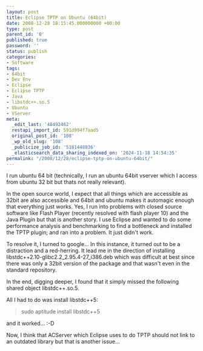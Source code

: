 ```yaml
---
layout: post
title: Eclipse TPTP on Ubuntu (64bit)
date: 2008-12-28 18:15:45.000000000 +00:00
type: post
parent_id: '0'
published: true
password: ''
status: publish
categories:
- Software
tags:
- 64bit
- Dev Env
- Eclipse
- Eclipse TPTP
- Java
- libstdc++.so.5
- Ubuntu
- VServer
meta:
  _edit_last: '48492462'
  restapi_import_id: 591d994f7aad5
  original_post_id: '108'
  _wp_old_slug: '108'
  _publicize_job_id: '5181448836'
  _elasticsearch_data_sharing_indexed_on: '2024-11-18 14:54:35'
permalink: "/2008/12/28/eclipse-tptp-on-ubuntu-64bit/"
---
```


I run ubuntu 64 bit (technically, I run an ubuntu 64bit vserver which I
access from ubuntu 32 bit but thats not really relevant).

In the open source world, I expect that all things which are accessible
as 32bit are also accessible and 64bit and ubuntu makes it automagic
enough that everything just works. Yes, I run into problems with closed
source software like Flash Player (recently resolved with flash player
10) and the Java Plugin but that is another story. I use Eclipse and
wanted to do some performance analysis and benchmarking to find a
bottleneck and installed the TPTP plugin; and ran into a problem. It
just didn\'t work.

To resolve it, I turned to google\... In this instance, it turned out to
be a distraction and a red-herring. It lead me in the direction of
installing libstdc++2.10-glibc2.2_2.95.4-27_i386.deb which was difficult
at best since there was only a 32bit version of the package and that
wasn\'t even in the standard repository.

In the end, digging deeper, I found that it simply missed the following
shared object libstdc++.so.5.

All I had to do was install libstdc++5:

> sudo aptitude install libstdc++5

and it worked\... :-D

Now, I think that ACServer which Eclipse uses to do TPTP should not link
to an outdated library but that is another issue\...

